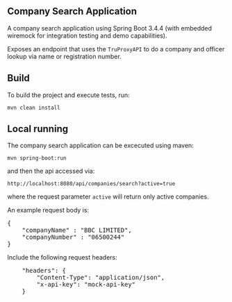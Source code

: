 ## Company Search Application
A company search application using Spring Boot 3.4.4 (with embedded wiremock for integration testing and 
demo capabilities).

Exposes an endpoint that uses the `TruProxyAPI` to do a company and officer lookup
via name or registration number.

## Build

To build the project and execute tests, run:

```shell
mvn clean install
```

## Local running
The company search application can be excecuted using maven:

```shell
mvn spring-boot:run
```

and then the api accessed via:

```shell
http://localhost:8080/api/companies/search?active=true
```

where the request parameter `active` will return only active companies.

An example request body is:

<pre>
{
    "companyName" : "BBC LIMITED",
    "companyNumber" : "06500244"
}
</pre>

Include the following request headers:

<pre>
    "headers": {
        "Content-Type": "application/json",
        "x-api-key": "mock-api-key"
    }
</pre>

